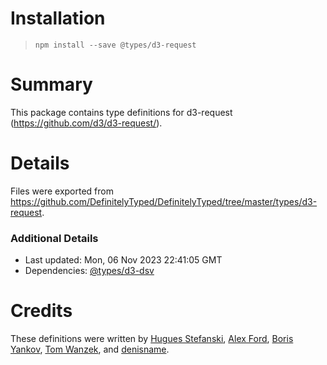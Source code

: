 # Installation
> `npm install --save @types/d3-request`

# Summary
This package contains type definitions for d3-request (https://github.com/d3/d3-request/).

# Details
Files were exported from https://github.com/DefinitelyTyped/DefinitelyTyped/tree/master/types/d3-request.

### Additional Details
 * Last updated: Mon, 06 Nov 2023 22:41:05 GMT
 * Dependencies: [@types/d3-dsv](https://npmjs.com/package/@types/d3-dsv)

# Credits
These definitions were written by [Hugues Stefanski](https://github.com/Ledragon), [Alex Ford](https://github.com/gustavderdrache), [Boris Yankov](https://github.com/borisyankov), [Tom Wanzek](https://github.com/tomwanzek), and [denisname](https://github.com/denisname).
